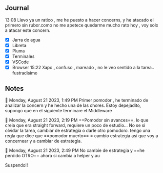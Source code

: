 
## Journal
13:08 Llevo ya un ratico , me he puesto a hacer concerns, y he atacado el primero sin rubor.como no me apetece quedarme mucho rato hoy , voy solo a atacar este concern.
- [x] Jarra de agua
- [x] Libreta
- [x] Pluma
- [x] Terminales
- [x] VSCode
- [x] Browser
15:22 Xapo , confuso , mareado , no le veo sentido a la tarea.. fustradisimo

## Notes

🍅 Monday, August 21 2023, 1:49 PM
Primer pomodor , he terminado de analizar la concern y he hecho una de las chores. Estoy depejadito, supongo que en el siguiente terminare el Middleware

🍅 Monday, August 21 2023, 2:19 PM
==Pomodor sin avances==, lo que creia que era straight forward, requiere un poco de estudio... No se si olvidar la tarea, cambiar de estrategia o darle otro pomodoro.
tengo una regla que dice que ==pomodor muerto== = cambio estrategia
asi que voy a concernear y a cambiar de estrategia.

🍅 Monday, August 21 2023, 2:49 PM
No cambie de estrategia y ==he perdido OTRO==
ahora si cambia a helper y au

Suspendo!!